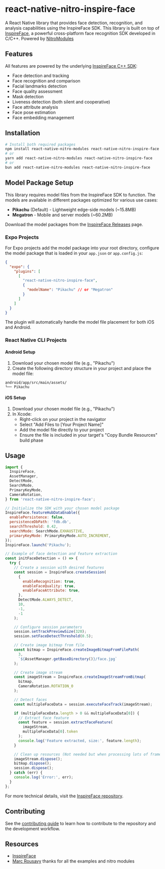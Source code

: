 # react-native-nitro-inspire-face

A React Native library that provides face detection, recognition, and analysis capabilities using the InspireFace SDK. This library is built on top of [InspireFace](https://github.com/HyperInspire/InspireFace), a powerful cross-platform face recognition SDK developed in C/C++. Powered by [NitroModules](https://github.com/mrousavy/nitro)

## Features

All features are powered by the underlying [InspireFace C++ SDK](https://github.com/HyperInspire/InspireFace):

- Face detection and tracking
- Face recognition and comparison
- Facial landmarks detection
- Face quality assessment
- Mask detection
- Liveness detection (both silent and cooperative)
- Face attribute analysis
- Face pose estimation
- Face embedding management

## Installation

```sh
# Install both required packages
npm install react-native-nitro-modules react-native-nitro-inspire-face
# or
yarn add react-native-nitro-modules react-native-nitro-inspire-face
# or
bun add react-native-nitro-modules react-native-nitro-inspire-face
```

## Model Package Setup

This library requires model files from the InspireFace SDK to function. The models are available in different packages optimized for various use cases:

- **Pikachu** (Default) - Lightweight edge-side models (~15.8MB)
- **Megatron** - Mobile and server models (~60.2MB)

Download the model packages from the [InspireFace Releases](https://github.com/HyperInspire/InspireFace/releases) page.

### Expo Projects

For Expo projects add the model package into your root directory, configure the model package that is loaded in your `app.json` or `app.config.js`:

```json
{
  "expo": {
    "plugins": [
      [
        "react-native-nitro-inspire-face",
        {
          "modelName": "Pikachu" // or "Megatron"
        }
      ]
    ]
  }
}
```

The plugin will automatically handle the model file placement for both iOS and Android.

### React Native CLI Projects

#### Android Setup

1. Download your chosen model file (e.g., "Pikachu")
2. Create the following directory structure in your project and place the model file:

```
android/app/src/main/assets/
└── Pikachu
```

#### iOS Setup

1. Download your chosen model file (e.g., "Pikachu")
2. In Xcode:
   - Right-click on your project in the navigator
   - Select "Add Files to [Your Project Name]"
   - Add the model file directly to your project
   - Ensure the file is included in your target's "Copy Bundle Resources" build phase

## Usage

```javascript
import {
  InspireFace,
  AssetManager,
  DetectMode,
  SearchMode,
  PrimaryKeyMode,
  CameraRotation,
} from 'react-native-nitro-inspire-face';

// Initialize the SDK with your chosen model package
InspireFace.featureHubDataEnable({
  enablePersistence: false,
  persistenceDbPath: 'fdb.db',
  searchThreshold: 0.42,
  searchMode: SearchMode.EXHAUSTIVE,
  primaryKeyMode: PrimaryKeyMode.AUTO_INCREMENT,
});
InspireFace.launch('Pikachu');

// Example of face detection and feature extraction
const initFaceDetection = () => {
  try {
    // Create a session with desired features
    const session = InspireFace.createSession(
      {
        enableRecognition: true,
        enableFaceQuality: true,
        enableFaceAttribute: true,
      },
      DetectMode.ALWAYS_DETECT,
      10,
      -1,
      -1
    );

    // Configure session parameters
    session.setTrackPreviewSize(320);
    session.setFaceDetectThreshold(0.5);

    // Create image bitmap from file
    const bitmap = InspireFace.createImageBitmapFromFilePath(
      3,
      `${AssetManager.getBaseDirectory()}/face.jpg`
    );

    // Create image stream
    const imageStream = InspireFace.createImageStreamFromBitmap(
      bitmap,
      CameraRotation.ROTATION_0
    );

    // Detect faces
    const multipleFaceData = session.executeFaceTrack(imageStream);

    if (multipleFaceData.length > 0 && multipleFaceData[0]) {
      // Extract face feature
      const feature = session.extractFaceFeature(
        imageStream,
        multipleFaceData[0].token
      );
      console.log('Feature extracted, size:', feature.length);
    }

    // Clean up resources (Not needed but when processing lots of frames is better)
    imageStream.dispose();
    bitmap.dispose();
    session.dispose();
  } catch (err) {
    console.log('Error:', err);
  }
};
```

For more technical details, visit the [InspireFace repository](https://github.com/HyperInspire/InspireFace).

## Contributing

See the [contributing guide](CONTRIBUTING.md) to learn how to contribute to the repository and the development workflow.

## Resources

- [InspireFace](https://github.com/HyperInspire/InspireFace)
- [Marc Rousavy](https://github.com/mrousavy) thanks for all the examples and nitro modules
